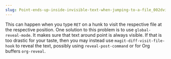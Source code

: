 ```yaml
---
slug: Point-ends-up-inside-invisible-text-when-jumping-to-a-file_002dvisiting-buffer
---
```


This can happen when you type `RET` on a hunk to visit the respective file at the respective position. One solution to this problem is to use `global-reveal-mode`. It makes sure that text around point is always visible. If that is too drastic for your taste, then you may instead use `magit-diff-visit-file-hook` to reveal the text, possibly using `reveal-post-command` or for Org buffers `org-reveal`.
